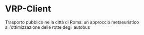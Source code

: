 # VRP-Client
Trasporto pubblico nella città di Roma: un approccio metaeuristico all'ottimizzazione delle rotte degli autobus
